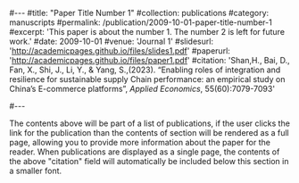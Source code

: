 #---
#title: "Paper Title Number 1"
#collection: publications
#category: manuscripts
#permalink: /publication/2009-10-01-paper-title-number-1
#excerpt: 'This paper is about the number 1. The number 2 is left for future work.'
#date: 2009-10-01
#venue: 'Journal 1'
#slidesurl: 'http://academicpages.github.io/files/slides1.pdf'
#paperurl: 'http://academicpages.github.io/files/paper1.pdf'
#citation: 'Shan,H., Bai, D., Fan, X., Shi, J., Li, Y., & Yang, S.,(2023). “Enabling roles of integration and resilience for sustainable supply Chain performance: an empirical study on China’s E-commerce platforms”, <i>Applied Economics</i>, 55(60):7079-7093'


#---

The contents above will be part of a list of publications, if the user clicks the link for the publication than the contents of section will be rendered as a full page, allowing you to provide more information about the paper for the reader. When publications are displayed as a single page, the contents of the above "citation" field will automatically be included below this section in a smaller font.
